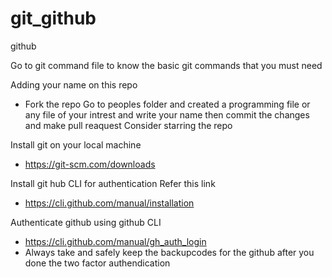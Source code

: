 # git_github
github

Go to git command file to know the basic git commands that you must need

Adding your name on this repo
* Fork the repo Go to peoples folder and created a programming file or any file of your intrest and write your name then commit the changes and make pull reaquest Consider starring the repo

Install git on your local machine
* https://git-scm.com/downloads

Install git hub CLI for authentication
Refer this link
* https://cli.github.com/manual/installation

Authenticate github using github CLI
* https://cli.github.com/manual/gh_auth_login
* Always take and safely keep the backupcodes for the github after you done the two factor authendication
